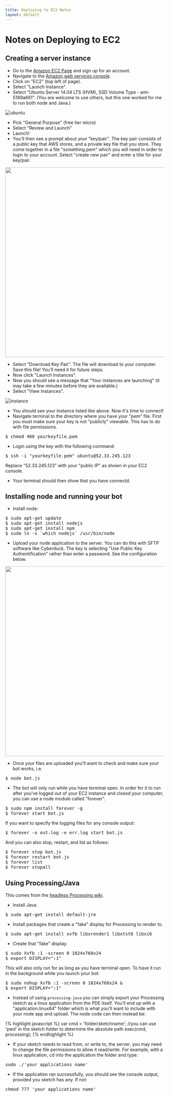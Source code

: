 ```yaml
---
title: Deploying to EC2 Notes
layout: default
---
```


# Notes on Deploying to EC2

## Creating a server instance

* Go to the [Amazon EC2 Page](https://aws.amazon.com/ec2/) and sign up for an account.
* Navigate to the [Amazon web services console](https://console.aws.amazon.com/console/home).
* Click on "EC2" (top left of page).
* Select "Launch Instance".
* Select "Ubuntu Server 14.04 LTS (HVM), SSD Volume Type - ami-5189a661".  (You are welcome to use others, but this one worked for me to run both node and Java.)

![ubuntu](images/ubuntu.png)

* Pick "General Purpose" (free tier micro)
* Select "Review and Launch"
* Launch!
* You'll then see a prompt about your "key/pair".  The key pair consists of a public key that AWS stores, and a private key file that you store.  They come together in a file "something.pem" which you will need in order to login to your account.  Select "create new pair" and enter a title for your key/pair.

<p>
  <img src="images/keypair.png" width="600"/>
</p>

* Select "Download Key Pair".  The file will download to your computer.  Save this file! You'll need it for future steps.
* Now click "Launch Instances".
* Now you should see a message that "Your instances are launching" (it may take a few minutes before they are available.)
* Select "View Instances".

![instance](images/instance.png)


* You should see your instance listed like above.  Now it's time to connect!  
* Navigate terminal to the directory where you have your "pem" file.  First you must make sure your key is not "publicly" viewable.  This has to do with file permissions.

<pre>
$ chmod 400 yourkeyfile.pem
</pre>

* Login using the key with the following command:

<pre>
$ ssh -i "yourkeyfile.pem" ubuntu@52.33.245.123
</pre>

Replace "52.33.245.123" with your "public IP" as shown in your EC2 console.

* Your terminal should then show that you have connectd.

## Installing node and running your bot

* Install node:

<pre>
$ sudo apt-get update
$ sudo apt-get install nodejs
$ sudo apt-get install npm
$ sudo ln -s `which nodejs` /usr/bin/node
</pre>

* Upload your node application to the server.  You can do this with SFTP software like Cyberduck.  The key is selecting "Use Public Key Authentification" rather than enter a password.  See the configuration below.

<p>
  <img src="images/cyberduck.png" width="600"/>
</p>

* Once your files are uploaded you'll want to check and make sure your bot works, i.e.

<pre>
$ node bot.js
</pre>

* The bot will only run while you have terminal open.  In order for it to run after you've logged out of your EC2 instance and closed your computer, you can use a node module called "forever".

<pre>
$ sudo npm install forever -g
$ forever start bot.js
</pre>

If you want to specify the logging files for any console output:

<pre>
$ forever -o out.log -e err.log start bot.js
</pre>

And you can also stop, restart, and list as follows:

<pre>
$ forever stop bot.js
$ forever restart bot.js
$ forever list
$ forever stopall
</pre>

## Using Processing/Java

This comes from the [headless Processing wiki](https://github.com/processing/processing/wiki/Running-without-a-Display).

* Install Java.

<pre>
$ sudo apt-get install default-jre
</pre>

* Install packages that create a "fake" display for Processing to render to.

<pre>
$ sudo apt-get install xvfb libxrender1 libxtst6 libxi6
</pre>

* Create that "fake" display.

<pre>
$ sudo Xvfb :1 -screen 0 1024x768x24
$ export DISPLAY=":1"
</pre>

This will also only run for as long as you have terminal open. To have it run in the background while you launch your bot:

<pre>
$ sudo nohup Xvfb :1 -screen 0 1024x768x24 &
$ export DISPLAY=":1"
</pre>

* Instead of using `processing-java` you can simply export your Processing sketch as a linux application from the PDE itself.  You'll end up with a "application.linux64" folder which is what you'll want to include with your node app and upload.  The node code can then instead be:

{% highlight javascript %}
var cmd = 'folder/sketchname'; //you can use 'pwd' in the sketch folder to determine the absolute path
exec(cmd, processing);
{% endhighlight %}

* If your sketch needs to read from, or write to, the server, you may need to change the file permissions to allow it read/write. For example, with a linux application, cd into the application the folder and type:

<pre>
sudo ./'your_applications_name'
</pre>

* If the application ran successfully, you should see the console output, provided you sketch has any.  If not:

<pre>
chmod 777 'your_applications_name'
</pre>










